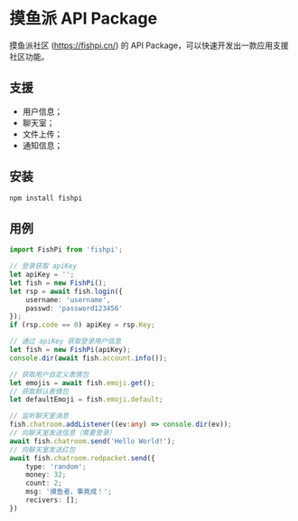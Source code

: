 # 摸鱼派 API Package
摸鱼派社区 (https://fishpi.cn/) 的 API Package，可以快速开发出一款应用支援社区功能。

## 支援
- 用户信息；
- 聊天室；
- 文件上传；
- 通知信息；

## 安装

```bash
npm install fishpi
```

## 用例

```ts
import FishPi from 'fishpi';

// 登录获取 apiKey
let apiKey = '';
let fish = new FishPi();
let rsp = await fish.login({ 
    username: 'username', 
    passwd: 'password123456' 
});
if (rsp.code == 0) apiKey = rsp.Key;

// 通过 apiKey 获取登录用户信息
let fish = new FishPi(apiKey);
console.dir(await fish.account.info());

// 获取用户自定义表情包
let emojis = await fish.emoji.get();
// 获取默认表情包
let defaultEmoji = fish.emoji.default;

// 监听聊天室消息
fish.chatroom.addListener((ev:any) => console.dir(ev));
// 向聊天室发送信息（需要登录）
await fish.chatroom.send('Hello World!');
// 向聊天室发送红包
await fish.chatroom.redpacket.send({
    type: 'random';
    money: 32;
    count: 2;
    msg: '摸鱼者，事竟成！';
    recivers: [];
})

```
